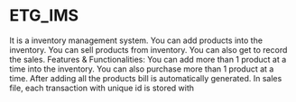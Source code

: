 # ETG_IMS
It is a inventory management system.
You can add products into the inventory.
You can sell products from inventory.
You can also get to record the sales.
Features & Functionalities: 
You can add more than 1 product at a time into the inventory.
You can also purchase more than 1 product at a time.
After adding all the products bill is automatically generated.
In sales file, each transaction with unique id is stored with 
